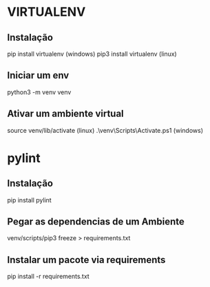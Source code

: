 # VIRTUALENV

## Instalação
pip install virtualenv (windows)
pip3 install virtualenv (linux)

## Iniciar um env
python3 -m venv venv

## Ativar um ambiente virtual
source venv/lib/activate (linux)
.\venv\Scripts\Activate.ps1 (windows)


# pylint

## Instalação
pip install pylint


## Pegar as dependencias de um Ambiente
venv/scripts/pip3 freeze > requirements.txt

## Instalar um pacote via requirements
pip install -r requirements.txt